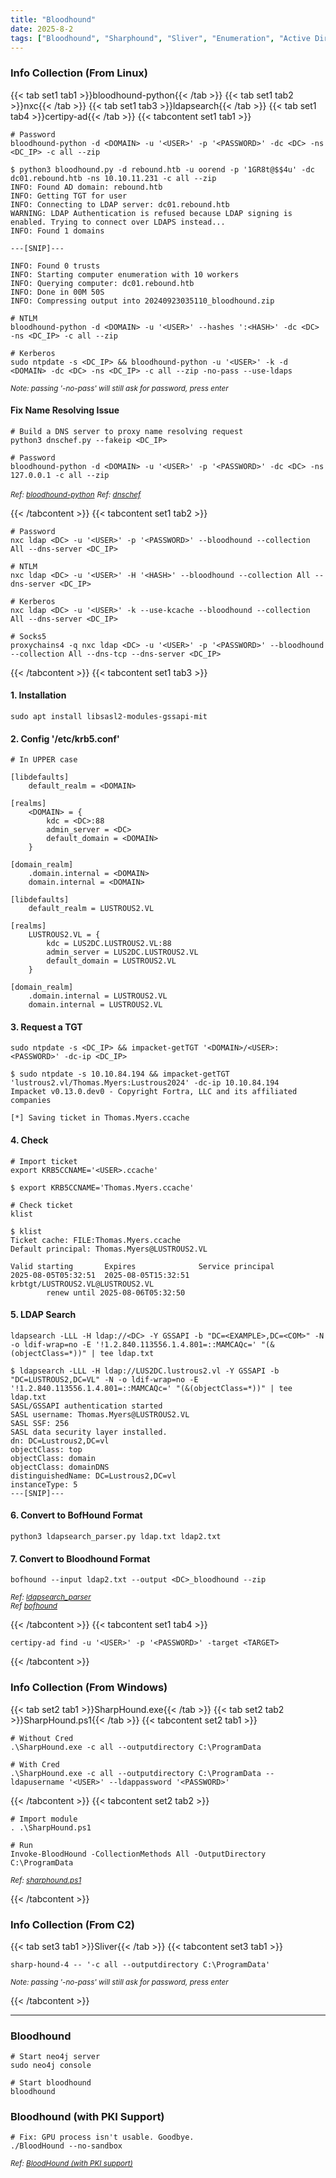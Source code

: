 ```yaml
---
title: "Bloodhound"
date: 2025-8-2
tags: ["Bloodhound", "Sharphound", "Sliver", "Enumeration", "Active Directory", "Windows", "Neo4J", "DNS", "dnschef", "LDAP", "ldapsearch"]
---
```


### Info Collection (From Linux)

{{< tab set1 tab1 >}}bloodhound-python{{< /tab >}}
{{< tab set1 tab2 >}}nxc{{< /tab >}}
{{< tab set1 tab3 >}}ldapsearch{{< /tab >}}
{{< tab set1 tab4 >}}certipy-ad{{< /tab >}}
{{< tabcontent set1 tab1 >}}

```console
# Password
bloodhound-python -d <DOMAIN> -u '<USER>' -p '<PASSWORD>' -dc <DC> -ns <DC_IP> -c all --zip
```

```console {class="sample-code"}
$ python3 bloodhound.py -d rebound.htb -u oorend -p '1GR8t@$$4u' -dc dc01.rebound.htb -ns 10.10.11.231 -c all --zip 
INFO: Found AD domain: rebound.htb
INFO: Getting TGT for user
INFO: Connecting to LDAP server: dc01.rebound.htb
WARNING: LDAP Authentication is refused because LDAP signing is enabled. Trying to connect over LDAPS instead...
INFO: Found 1 domains

---[SNIP]---

INFO: Found 0 trusts
INFO: Starting computer enumeration with 10 workers
INFO: Querying computer: dc01.rebound.htb
INFO: Done in 00M 50S
INFO: Compressing output into 20240923035110_bloodhound.zip
```

```console
# NTLM
bloodhound-python -d <DOMAIN> -u '<USER>' --hashes ':<HASH>' -dc <DC> -ns <DC_IP> -c all --zip
```

```console
# Kerberos
sudo ntpdate -s <DC_IP> && bloodhound-python -u '<USER>' -k -d <DOMAIN> -dc <DC> -ns <DC_IP> -c all --zip -no-pass --use-ldaps
```

<small>*Note: passing '-no-pass' will still ask for password, press enter*</small>

#### Fix Name Resolving Issue

```console
# Build a DNS server to proxy name resolving request
python3 dnschef.py --fakeip <DC_IP>
``` 

```console
# Password
bloodhound-python -d <DOMAIN> -u '<USER>' -p '<PASSWORD>' -dc <DC> -ns 127.0.0.1 -c all --zip
```

<small>*Ref: [bloodhound-python](https://github.com/dirkjanm/BloodHound.py)*</small>
<small>*Ref: [dnschef](https://github.com/iphelix/dnschef)*</small>

{{< /tabcontent >}}
{{< tabcontent set1 tab2 >}}

```console
# Password
nxc ldap <DC> -u '<USER>' -p '<PASSWORD>' --bloodhound --collection All --dns-server <DC_IP>
```

```console
# NTLM
nxc ldap <DC> -u '<USER>' -H '<HASH>' --bloodhound --collection All --dns-server <DC_IP>
```

```console
# Kerberos
nxc ldap <DC> -u '<USER>' -k --use-kcache --bloodhound --collection All --dns-server <DC_IP>
```

```console
# Socks5
proxychains4 -q nxc ldap <DC> -u '<USER>' -p '<PASSWORD>' --bloodhound --collection All --dns-tcp --dns-server <DC_IP>
```

{{< /tabcontent >}}
{{< tabcontent set1 tab3 >}}

#### 1. Installation

```console
sudo apt install libsasl2-modules-gssapi-mit
```

#### 2. Config '/etc/krb5.conf'

```console
# In UPPER case

[libdefaults]
    default_realm = <DOMAIN>

[realms]
    <DOMAIN> = {
        kdc = <DC>:88
        admin_server = <DC>
        default_domain = <DOMAIN>
    }
    
[domain_realm]
    .domain.internal = <DOMAIN>
    domain.internal = <DOMAIN>
```

```console {class="sample-code"}
[libdefaults]
    default_realm = LUSTROUS2.VL

[realms]
    LUSTROUS2.VL = {
        kdc = LUS2DC.LUSTROUS2.VL:88
        admin_server = LUS2DC.LUSTROUS2.VL
        default_domain = LUSTROUS2.VL
    }
    
[domain_realm]
    .domain.internal = LUSTROUS2.VL
    domain.internal = LUSTROUS2.VL
```

#### 3. Request a TGT

```console
sudo ntpdate -s <DC_IP> && impacket-getTGT '<DOMAIN>/<USER>:<PASSWORD>' -dc-ip <DC_IP>
```

```console {class="sample-code"}
$ sudo ntpdate -s 10.10.84.194 && impacket-getTGT 'lustrous2.vl/Thomas.Myers:Lustrous2024' -dc-ip 10.10.84.194
Impacket v0.13.0.dev0 - Copyright Fortra, LLC and its affiliated companies 

[*] Saving ticket in Thomas.Myers.ccache
```

#### 4. Check

```console
# Import ticket
export KRB5CCNAME='<USER>.ccache'
```

```console {class="sample-code"}
$ export KRB5CCNAME='Thomas.Myers.ccache'
```

```console
# Check ticket
klist
```

```console {class="sample-code"}
$ klist
Ticket cache: FILE:Thomas.Myers.ccache
Default principal: Thomas.Myers@LUSTROUS2.VL

Valid starting       Expires              Service principal
2025-08-05T05:32:51  2025-08-05T15:32:51  krbtgt/LUSTROUS2.VL@LUSTROUS2.VL
        renew until 2025-08-06T05:32:50
```

#### 5. LDAP Search

```console
ldapsearch -LLL -H ldap://<DC> -Y GSSAPI -b "DC=<EXAMPLE>,DC=<COM>" -N -o ldif-wrap=no -E '!1.2.840.113556.1.4.801=::MAMCAQc=' "(&(objectClass=*))" | tee ldap.txt
```

```console {class="sample-code"}
$ ldapsearch -LLL -H ldap://LUS2DC.lustrous2.vl -Y GSSAPI -b "DC=LUSTROUS2,DC=VL" -N -o ldif-wrap=no -E '!1.2.840.113556.1.4.801=::MAMCAQc=' "(&(objectClass=*))" | tee ldap.txt
SASL/GSSAPI authentication started
SASL username: Thomas.Myers@LUSTROUS2.VL
SASL SSF: 256
SASL data security layer installed.
dn: DC=Lustrous2,DC=vl
objectClass: top
objectClass: domain
objectClass: domainDNS
distinguishedName: DC=Lustrous2,DC=vl
instanceType: 5
---[SNIP]---
```

#### 6. Convert to BofHound Format

```console
python3 ldapsearch_parser.py ldap.txt ldap2.txt
```

#### 7. Convert to Bloodhound Format

```console
bofhound --input ldap2.txt --output <DC>_bloodhound --zip
```

<small>*Ref: [ldapsearch_parser](https://gist.github.com/kozmer/725cde788e4b3c8bdd870468c243916b)*</small>
<br>
<small>*Ref [bofhound](https://github.com/fortalice/bofhound)*</small>

{{< /tabcontent >}}
{{< tabcontent set1 tab4 >}}

```console
certipy-ad find -u '<USER>' -p '<PASSWORD>' -target <TARGET>
```

{{< /tabcontent >}}

### Info Collection (From Windows)

{{< tab set2 tab1 >}}SharpHound.exe{{< /tab >}}
{{< tab set2 tab2 >}}SharpHound.ps1{{< /tab >}}
{{< tabcontent set2 tab1 >}}

```console
# Without Cred
.\SharpHound.exe -c all --outputdirectory C:\ProgramData
```

```console
# With Cred
.\SharpHound.exe -c all --outputdirectory C:\ProgramData --ldapusername '<USER>' --ldappassword '<PASSWORD>'
```

{{< /tabcontent >}}
{{< tabcontent set2 tab2 >}}

```console
# Import module
. .\SharpHound.ps1
```

```console
# Run
Invoke-BloodHound -CollectionMethods All -OutputDirectory C:\ProgramData
```

<small>*Ref: [sharphound.ps1](https://github.com/BloodHoundAD/BloodHound/blob/master/Collectors/SharpHound.ps1)*</small>

{{< /tabcontent >}}

### Info Collection (From C2)

{{< tab set3 tab1 >}}Sliver{{< /tab >}}
{{< tabcontent set3 tab1 >}}

```console
sharp-hound-4 -- '-c all --outputdirectory C:\ProgramData'
```

<small>*Note: passing '-no-pass' will still ask for password, press enter*</small>

{{< /tabcontent >}}

---

### Bloodhound

```console
# Start neo4j server
sudo neo4j console
```

```console
# Start bloodhound
bloodhound
```

### Bloodhound (with PKI Support)

```console
# Fix: GPU process isn't usable. Goodbye.
./BloodHound --no-sandbox
```

<small>*Ref: [BloodHound (with PKI support)](https://github.com/ly4k/BloodHound)*</small>
